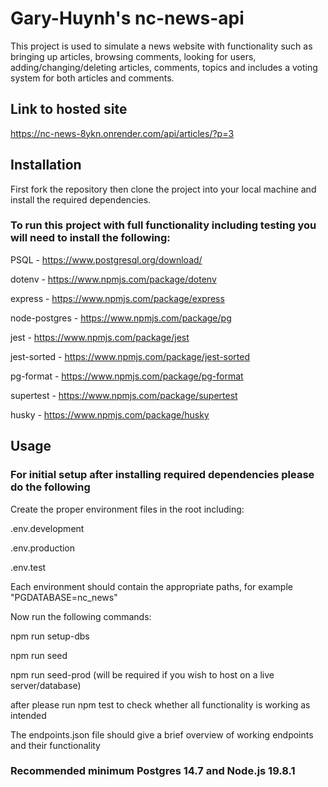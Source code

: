# Gary-Huynh's nc-news-api

This project is used to simulate a news website with functionality such as bringing up articles, browsing comments, looking for users, adding/changing/deleting articles, comments, topics and includes a voting system for both articles and comments.

## Link to hosted site

https://nc-news-8ykn.onrender.com/api/articles/?p=3

## Installation
First fork the repository then clone the project into your local machine and install the required dependencies.

### To run this project with full functionality including testing you will need to install the following:

PSQL - https://www.postgresql.org/download/

dotenv - https://www.npmjs.com/package/dotenv

express - https://www.npmjs.com/package/express

node-postgres -  https://www.npmjs.com/package/pg

jest - https://www.npmjs.com/package/jest

jest-sorted - https://www.npmjs.com/package/jest-sorted

pg-format - https://www.npmjs.com/package/pg-format

supertest - https://www.npmjs.com/package/supertest

husky - https://www.npmjs.com/package/husky


## Usage

### For initial setup after installing required dependencies please do the following

Create the proper environment files in the root including:

.env.development

.env.production

.env.test


Each environment should contain the appropriate paths, for example "PGDATABASE=nc_news"

Now run the following commands:

npm run setup-dbs

npm run seed

npm run seed-prod (will be required if you wish to host on a live server/database)

after please run npm test to check whether all functionality is working as intended

The endpoints.json file should give a brief overview of working endpoints and their functionality 

### Recommended minimum Postgres 14.7 and Node.js 19.8.1 

